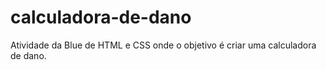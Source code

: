 # calculadora-de-dano
Atividade da Blue de HTML e CSS onde o objetivo é criar uma calculadora de dano. 
